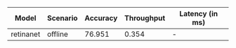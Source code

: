 | Model     | Scenario   |   Accuracy |   Throughput | Latency (in ms)   |
|-----------|------------|------------|--------------|-------------------|
| retinanet | offline    |     76.951 |        0.354 | -                 |